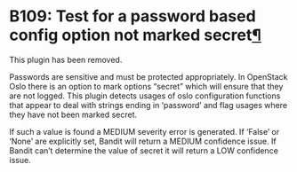 # B109: Test for a password based config option not marked secret<a href="#b109-test-for-a-password-based-config-option-not-marked-secret" class="headerlink" title="Permalink to this headline">¶</a>

This plugin has been removed.

Passwords are sensitive and must be protected appropriately. In
OpenStack Oslo there is an option to mark options “secret” which will
ensure that they are not logged. This plugin detects usages of oslo
configuration functions that appear to deal with strings ending in
‘password’ and flag usages where they have not been marked secret.

If such a value is found a MEDIUM severity error is generated. If
‘False’ or ‘None’ are explicitly set, Bandit will return a MEDIUM
confidence issue. If Bandit can’t determine the value of secret it will
return a LOW confidence issue.
